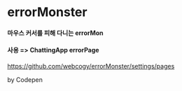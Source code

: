 # errorMonster

#### 마우스 커서를 피해 다니는 errorMon

#### 사용 => ChattingApp errorPage

https://github.com/webcogy/errorMonster/settings/pages

by Codepen
